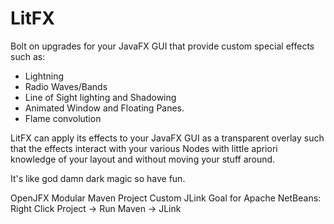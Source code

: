 # LitFX

Bolt on upgrades for your JavaFX GUI that provide custom special effects such as:

- Lightning
- Radio Waves/Bands
- Line of Sight lighting and Shadowing
- Animated Window and Floating Panes.
- Flame convolution

LitFX can apply its effects to your JavaFX GUI as a transparent overlay such that the effects interact with your various
Nodes with little apriori knowledge of your layout and without moving your stuff around.

It's like god damn dark magic so have fun.

OpenJFX Modular Maven Project Custom JLink Goal for Apache NetBeans: Right Click Project -> Run Maven -> JLink